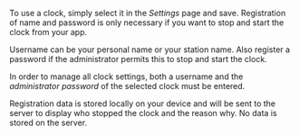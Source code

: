 ﻿To use a clock, simply select it in the *Settings* page and save.
Registration of name and password is only necessary if you want to stop and start the clock from your app. 

Username can be your personal name or your station name.
Also register a password if the administrator permits this to stop and start the clock.

In order to manage all clock settings, both a username and the *administrator password* of the selected clock must be entered.

Registration data is stored locally on your device and will be sent to the server to display who stopped the clock and the reason why. No data is stored on the server.
